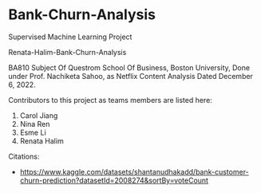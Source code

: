 # Bank-Churn-Analysis
Supervised Machine Learning Project

Renata-Halim-Bank-Churn-Analysis

BA810 Subject Of Questrom School Of Business, Boston University, Done under Prof. Nachiketa Sahoo, as Netflix Content Analysis Dated December 6, 2022.

Contributors to this project as teams members are listed here:

1. Carol Jiang
2. Nina Ren
3. Esme Li
4. Renata Halim

Citations:
- https://www.kaggle.com/datasets/shantanudhakadd/bank-customer-churn-prediction?datasetId=2008274&sortBy=voteCount
